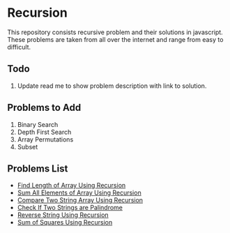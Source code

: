 # Recursion

This repository consists recursive problem and their solutions in javascript. These problems are taken from all over the internet and range from easy to difficult.

## Todo
1. Update read me to show problem description with link to solution.
## Problems to Add
1. Binary Search
2. Depth First Search
3. Array Permutations
4. Subset

## Problems List
* [Find Length of Array Using Recursion](/array-length)
* [Sum All Elements of Array Using Recursion](/array-sum)
* [Compare Two String Array Using Recursion](/string-comparison)
* [Check If Two Strings are Palindrome](/string-palindrome)
* [Reverse String Using Recursion](/string-reverse)
* [Sum of Squares Using Recursion](/sum-of-squares)